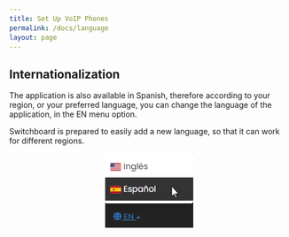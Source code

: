 ```yaml
---
title: Set Up VoIP Phones
permalink: /docs/language
layout: page
---
```


## Internationalization

The application is also available in Spanish, therefore according to your region, or your preferred language, you can change the language of the application, in the EN menu option.

Switchboard is prepared to easily add a new language, so that it can work for different regions.


<p align="center">
  <img src="./../images/i18n.png" />
</p>
